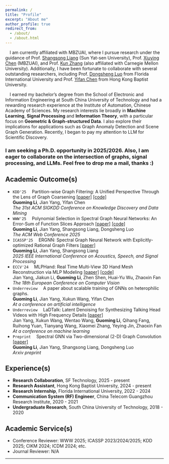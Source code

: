 ```yaml
---
permalink: /
title: "Profile"
excerpt: "About me"
author_profile: true
redirect_from: 
  - /about/
  - /about.html
---
```

&emsp;I am currently affiliated with MBZUAI, where I pursue research under the guidance of Prof. [Shangsong Liang](https://cse.sysu.edu.cn/teacher/LiangShangsong) (Sun Yat-sen University), Prof. [Xiuying Chen](https://iriscxy.github.io/) (MBZUAI), and Prof. [Kun Zhang](https://www.andrew.cmu.edu/user/kunz1/) (also affiliated with Carnegie Mellon University). Additionally, I have been fortunate to collaborate with several outstanding researchers, including Prof. [Dongsheng Luo](https://users.cs.fiu.edu/~dluo/) from Florida International University and Prof. [Yifan Chen](https://ychen-stat-ml.github.io/) from Hong Kong Baptist University.

&emsp;I earned my bachelor’s degree from the School of Electronic and Information Engineering at South China University of Technology and had a rewarding research experience at the Institute of Automation, Chinese Academy of Sciences. My research interests lie broadly in **Machine Learning**, **Signal Processing** and **Information Theory**, with a particular focus on **Geometric & Graph-structured Data**. I also explore their implications for applications such as Graph Anomaly Detection and Scene Graph Generation. Recently, I began to pay my attention to LLM for Scientific Discovery.  

### **I am seeking a Ph.D. opportunity in 2025/2026. Also, I am eager to collaborate on the intersection of graphs, signal processing, and LLMs. Feel free to drop me a mail, thanks :)**

Academic Outcome(s)
-----  
- `KDD'25`&emsp; Partition-wise Graph Filtering: A Unified Perspective Through the Lens of Graph Coarsening [[paper]](https://arxiv.org/abs/2505.14033) [[code]](https://github.com/vasile-paskardlgm/CPF) <br>
**Guoming Li**, Jian Yang, Yifan Chen <br>
*The 31st ACM SIGKDD Conference on Knowledge Discovery and Data Mining* 
- `WWW'25`&emsp; Polynomial Selection in Spectral Graph Neural Networks: An Error-Sum of Function Slices Approach [[paper]](https://dl.acm.org/doi/10.1145/3696410.3714760) [[code]](https://github.com/vasile-paskardlgm/TFGNN) <br>
**Guoming Li**, Jian Yang, Shangsong Liang, Dongsheng Luo <br>
*The ACM Web Conference 2025* 
- `ICASSP'25`&emsp; ERGNN: Spectral Graph Neural Network with Explicitly-optimized Rational Graph Filters [[paper]](https://arxiv.org/abs/2412.19106) <br>
**Guoming Li**, Jian Yang, Shangsong Liang <br>
*2025 IEEE International Conference on Acoustics, Speech, and Signal Processing* 
- `ECCV'24`&emsp; MLPHand: Real Time Multi-View 3D Hand Mesh Reconstruction via MLP Modeling [[paper]](https://link.springer.com/chapter/10.1007/978-3-031-72904-1_24) [[code]](https://github.com/jackyyang9/MLPHand) <br>
Jian Yang, Jiakun Li, **Guoming Li**, Zhen Shen, Huai-Yu Wu, Zhaoxin Fan <br>
*The 18th European Conference on Computer Vision* 
- `Underreview`&emsp; A paper about scalable training of GNNs on heterophilic graphs. <br> 
**Guoming Li**, Jian Yang, Xukun Wang, Yifan Chen <br>
*At a conference on artificial intelligence*
- `Underreview`&emsp; LaDTalk: Latent Denoising for Synthesizing Talking Head Videos with High Frequency Details [[paper]](https://arxiv.org/abs/2410.00990) <br>
Jian Yang, Xukun Wang, Wentao Wang, **Guoming Li**, Qihang Fang, Ruihong Yuan, Tianyang Wang, Xiaomei Zhang, Yeying Jin, Zhaoxin Fan <br>
*At a conference on machine learning* 
- `Preprint`&emsp; Spectral GNN via Two-dimensional (2-D) Graph Convolution [[paper]](https://arxiv.org/abs/2404.04559) <br>
**Guoming Li**, Jian Yang, Shangsong Liang, Dongsheng Luo <br>
*Arxiv preprint* 

Experience(s)
-----  
* **Research Collaboration**, SF Technology, 2025 - present  
* **Research Assistant**, Hong Kong Baptist University, 2024 - present  
* **Research Internship**, Florida International University, 2022 - 2024  
* **Communication System (RF) Engineer**, China Telecom Guangzhou Research Institute, 2020 - 2021  
* **Undergraduate Research**, South China University of Technology, 2018 - 2020  

Academic Service(s)
-----
* Conference Reviewer: WWW 2025; ICASSP 2023/2024/2025; KDD 2025; CIKM 2024; ICDM 2024; etc.
* Journal Reviewer: N/A


---
<div style="width: 40%; margin: 0 auto;">
<script type="text/javascript" id="clustrmaps" src="//cdn.clustrmaps.com/map_v2.js?cl=ffffff&w=a&t=tt&d=jIIb_PJya400CsElEvXwVvXzzj4jGy2l5GqF7kOYhUo"></script>
</div>
